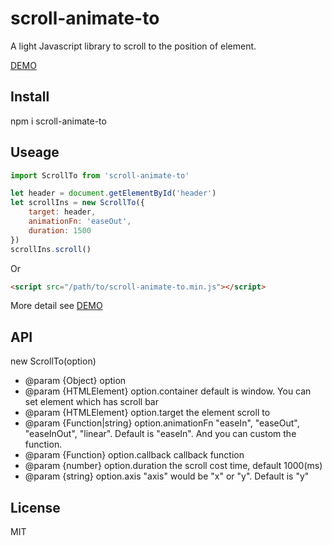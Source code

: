# scroll-animate-to

A light Javascript library to scroll to the position of element.

[DEMO](http://www.baidu.com)

## Install

npm i scroll-animate-to

## Useage

```javascript
import ScrollTo from 'scroll-animate-to'

let header = document.getElementById('header')
let scrollIns = new ScrollTo({
    target: header,
    animationFn: 'easeOut',
    duration: 1500
})
scrollIns.scroll()
```

Or

```html
<script src="/path/to/scroll-animate-to.min.js"></script>
```

More detail see [DEMO](http://www.baidu.com)


## API

new ScrollTo(option)

* @param {Object}           option
* @param {HTMLElement}      option.container    default is window. You can set element which has scroll bar
* @param {HTMLElement}      option.target       the element scroll to
* @param {Function|string}  option.animationFn  "easeIn", "easeOut", "easeInOut", "linear". Default is "easeIn". And you can custom the function.
* @param {Function}         option.callback     callback function
* @param {number}           option.duration     the scroll cost time, default 1000(ms)
* @param {string}           option.axis         "axis" would be "x" or "y". Default is "y"

## License

MIT
